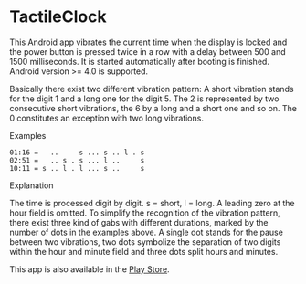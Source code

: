 TactileClock
============

This Android app vibrates the current time when the display is locked and the power button is
pressed twice in a row with a delay between 500 and 1500 milliseconds. It is started automatically
after booting is finished. Android version >= 4.0 is supported.

Basically there exist two different vibration pattern: A short vibration stands for the digit 1 and
a long one for the digit 5. The 2 is represented by two consecutive short vibrations, the 6 by a
long and a short one and so on. The 0 constitutes an exception with two long vibrations.

Examples

```
01:16 =   ..     s ... s .. l . s
02:51 =   .. s . s ... l ..     s
10:11 = s .. l . l ... s ..     s
```

Explanation

The time is processed digit by digit. s = short, l = long. A leading zero at the hour field is
omitted. To simplify the recognition of the vibration pattern, there exist three kind of gabs with
different durations, marked by the number of dots in the examples above. A single dot stands for the
pause between two vibrations, two dots symbolize the separation of two digits within the hour and
minute field and three dots split hours and minutes.

This app is also available in the [Play Store](https://play.google.com/store/apps/details?id=de.eric_scheibler.tactileclock&hl=en).


